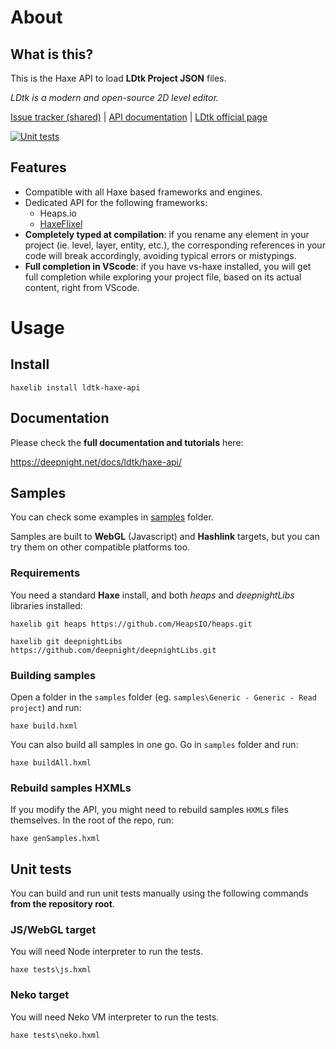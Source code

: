 # About

## What is this?

This is the Haxe API to load **LDtk Project JSON** files.

*LDtk is a modern and open-source 2D level editor.*

[Issue tracker (shared)](https://github.com/deepnight/ldtk/issues) |
[API documentation](https://ldtk.io/docs/game-dev/haxe-in-game-api/) |
[LDtk official page](https://ldtk.io)

[![Unit tests](https://github.com/deepnight/ldtk-haxe-api/actions/workflows/unitTests.yml/badge.svg)](https://github.com/deepnight/ldtk-haxe-api/actions/workflows/unitTests.yml)

## Features

 - Compatible with all Haxe based frameworks and engines.
 - Dedicated API for the following frameworks:
   - Heaps.io
   - [HaxeFlixel](https://haxeflixel.com/)
 - **Completely typed at compilation**: if you rename any element in your project (ie. level, layer, entity, etc.), the corresponding references in your code will break accordingly, avoiding typical errors or mistypings.
 - **Full completion in VScode**: if you have vs-haxe installed, you will get full completion while exploring your project file, based on its actual content, right from VScode.

# Usage

## Install

```
haxelib install ldtk-haxe-api
```
## Documentation

Please check the **full documentation and tutorials** here:

https://deepnight.net/docs/ldtk/haxe-api/

## Samples

You can check some examples in [samples](samples) folder.

Samples are built to **WebGL** (Javascript) and **Hashlink** targets, but you can try them on other compatible platforms too.

### Requirements

You need a standard **Haxe** install, and both *heaps* and *deepnightLibs* libraries installed:

```
haxelib git heaps https://github.com/HeapsIO/heaps.git

haxelib git deepnightLibs https://github.com/deepnight/deepnightLibs.git
```

### Building samples

Open a folder in the `samples` folder (eg. `samples\Generic - Generic - Read project`) and run:

```
haxe build.hxml
```

You can also build all samples in one go. Go in `samples` folder and run:

```
haxe buildAll.hxml
```

### Rebuild samples HXMLs

If you modify the API, you might need to rebuild samples `HXML`s files themselves. In the root of the repo, run:

```
haxe genSamples.hxml
```

## Unit tests

You can build and run unit tests manually using the following commands **from the repository root**.

### JS/WebGL target

You will need Node interpreter to run the tests.

```
haxe tests\js.hxml
```

### Neko target

You will need Neko VM interpreter to run the tests.

```
haxe tests\neko.hxml
```
